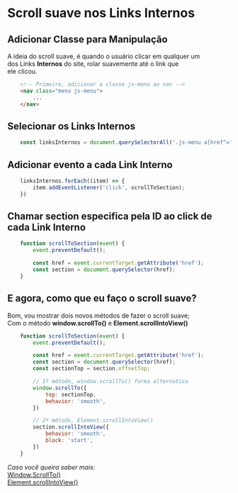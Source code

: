 # Scroll suave nos Links Internos

## Adicionar Classe para Manipulação

A ideia do scroll suave, é quando o usuário clicar em qualquer um <br>
dos Links **Internos** do site, rolar suavemente até o link que <br>
ele clicou.

```html
    <!-- Primeiro, adicionar a classe js-menu ao nav -->
    <nav class="menu js-menu">
        ...
    </nav>
```

## Selecionar os Links Internos

```js
    const linksInternos = document.querySelectorAll('.js-menu a[href^="#"]');
```

## Adicionar evento a cada Link Interno

```js
    linksInternos.forEach((item) => {
        item.addEventListener('click', scrollToSection);
    })
```

## Chamar section especifica pela ID ao click de cada Link Interno

```js
    function scrollToSection(event) {
        event.preventDefault();

        const href = event.currentTarget.getAttribute('href');
        const section = document.querySelector(href);
    }
```

## E agora, como que eu faço o scroll suave?

Bom, vou mostrar dois novos métodos de fazer o scroll suave; <br>
Com o método **window.scrollTo()** e **Element.scrollIntoView()**

```js
    function scrollToSection(event) {
        event.preventDefault();

        const href = event.currentTarget.getAttribute('href');
        const section = document.querySelector(href);
        const sectionTop = section.offsetTop;

        // 1º método, window.scrollTo() forma alternativa
        window.scrollTo({
            top: sectionTop,
            behavior: 'smooth',
        })

        // 2º método, Element.scrollIntoView()
        section.scrollIntoView({
            behavior: 'smooth',
            block: 'start',
        })
    }
```

*Caso você queira saber mais:* <br>
[Window.ScrollTo()](https://developer.mozilla.org/pt-BR/docs/Web/API/Window/scrollTo) <br>
[Element.scrollIntoView()](https://developer.mozilla.org/pt-BR/docs/Web/API/Element/scrollIntoView)
